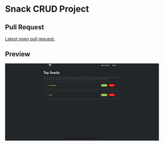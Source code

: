 # Snack CRUD Project

## Pull Request

[Latest open pull request.](https://github.com/HamzaAhmad97/snack-crud-project/pull/1)

## Preview

![](./crud.png)
